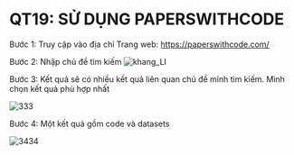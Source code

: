 QT19: SỬ DỤNG PAPERSWITHCODE
==
Bước 1: Truy cập vào địa chỉ Trang web: https://paperswithcode.com/

Bước 2: Nhập chủ đề tìm kiếm
![khang_LI](https://user-images.githubusercontent.com/80671377/113416423-81d8d180-93eb-11eb-9257-ac9716910a99.jpg)

Bước 3: Kết quả sẽ có nhiều kết quả liên quan chủ đề mỉnh tìm kiếm. Mình chọn kết quả phù hợp nhất

![333](https://user-images.githubusercontent.com/80671377/113416477-a339bd80-93eb-11eb-955a-62294e2bb68f.PNG)

Bước 4: Một kết quả gồm code và datasets

![3434](https://user-images.githubusercontent.com/80671377/113416684-07f51800-93ec-11eb-8766-82c01193d910.PNG)
